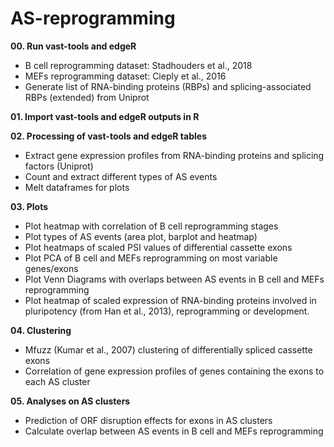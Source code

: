 # AS-reprogramming

**00. Run vast-tools and edgeR**
- B cell reprogramming dataset: Stadhouders et al., 2018
- MEFs reprogramming dataset: Cieply et al., 2016
- Generate list of RNA-binding proteins (RBPs) and splicing-associated RBPs (extended) from Uniprot

**01. Import vast-tools and edgeR outputs in R**

**02. Processing of vast-tools and edgeR tables**
- Extract gene expression profiles from RNA-binding proteins and splicing factors (Uniprot)
- Count and extract different types of AS events
- Melt dataframes for plots

**03. Plots**
- Plot heatmap with correlation of B cell reprogramming stages
- Plot types of AS events (area plot, barplot and heatmap)
- Plot heatmaps of scaled PSI values of differential cassette exons
- Plot PCA of B cell and MEFs reprogramming on most variable genes/exons
- Plot Venn Diagrams with overlaps between AS events in B cell and MEFs reprogramming
- Plot heatmap of scaled expression of RNA-binding proteins involved in pluripotency (from Han et al., 2013), reprogramming or development.

**04. Clustering**
- Mfuzz (Kumar et al., 2007) clustering of differentially spliced cassette exons
- Correlation of gene expression profiles of genes containing the exons to each AS cluster

**05. Analyses on AS clusters**
- Prediction of ORF disruption effects for exons in AS clusters
- Calculate overlap between AS events in B cell and MEFs reprogramming
